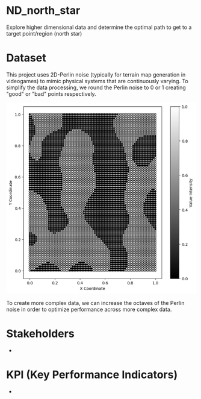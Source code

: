 # ND_north_star
Explore higher dimensional data and determine the optimal path to get to a target point/region (north star)



# Dataset
This project uses 2D-Perlin noise (typically for terrain map generation in videogames) to mimic physical systems that are continuously varying. To simplify the data processing, we round the Perlin noise to 0 or 1 creating "good" or "bad" points respectively.

![Perlin Noise rounded|500](https://github.com/joeyschmidt97/ND_north_star/blob/main/images/perlin_noise.png?raw=true)

To create more complex data, we can increase the octaves of the Perlin noise in order to optimize performance across more complex data.



# Stakeholders
- 

# KPI (Key Performance Indicators)
- 